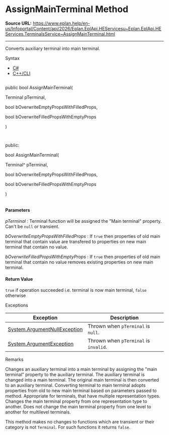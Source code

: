 # AssignMainTerminal Method

**Source URL:** https://www.eplan.help/en-us/Infoportal/Content/api/2026/Eplan.EplApi.HEServicesu~Eplan.EplApi.HEServices.TerminalsService~AssignMainTerminal.html

---

Converts auxiliary terminal into main terminal.

Syntax

- [C#](#i-syntax-CS)
- [C++/CLI](#i-syntax-CPP2005)

```
```
public bool AssignMainTerminal( 

   Terminal pTerminal,

   bool bOverwriteEmptyPropsWithFilledProps,

   bool bOverwriteFilledPropsWithEmptyProps

)
```
```

```
```
public:

bool AssignMainTerminal( 

   Terminal^ pTerminal,

   bool bOverwriteEmptyPropsWithFilledProps,

   bool bOverwriteFilledPropsWithEmptyProps

)
```
```

#### Parameters

*pTerminal*
:   Terminal function will be assigned the "Main terminal" property. Can't be `null` or transient.

*bOverwriteEmptyPropsWithFilledProps*
:   If `true` then properties of old main terminal that contain value are transfered to properties on new main terminal that contain no value.

*bOverwriteFilledPropsWithEmptyProps*
:   If `true` then properties of old main terminal that contain no value removes existing properties on new main terminal.

#### Return Value

`true` if operation succeeded i.e. terminal is now main terminal, `false` otherwise

Exceptions

| Exception | Description |
| --- | --- |
| [System.ArgumentNullException](#) | Thrown when `pTerminal` is `null`. |
| [System.ArgumentException](#) | Thrown when `pTerminal` is `invalid`. |

Remarks

Changes an auxiliary terminal into a main terminal by assigning the "main terminal" property to the auxiliary terminal. The auxiliary terminal is changed into a main terminal. The original main terminal is then converted to an auxiliary terminal. Converting terminal to main terminal adopts properties from old to new main terminal based on parameters passed to method. Appropriate for terminals, that have multiple representation types. Changes the main terminal property from one representation type to another. Does not change the main terminal property from one level to another for multilevel terminals.

This method makes no changes to functions which are transient or their category is not `Terminal`. For such functions it returns `false`.
